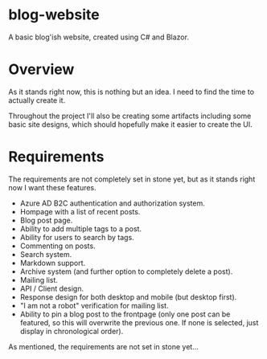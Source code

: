 # blog-website

A basic blog'ish website, created using C# and Blazor.

# Overview

As it stands right now, this is nothing but an idea. I need to find the time to actually create it. 

Throughout the project I'll also be creating some artifacts including some basic site designs, which should hopefully make it easier to create the UI.

# Requirements

The requirements are not completely set in stone yet, but as it stands right now I want these features.

- Azure AD B2C authentication and authorization system.
- Hompage with a list of recent posts.
- Blog post page.
- Ability to add multiple tags to a post.
- Ability for users to search by tags.
- Commenting on posts.
- Search system.
- Markdown support.
- Archive system (and further option to completely delete a post).
- Mailing list.
- API / Client design.
- Response design for both desktop and mobile (but desktop first).
- "I am not a robot" verification for mailing list.
- Ability to pin a blog post to the frontpage (only one post can be featured, so this will overwrite the previous one. If none is selected, just display in chronological order).

As mentioned, the requirements are not set in stone yet...